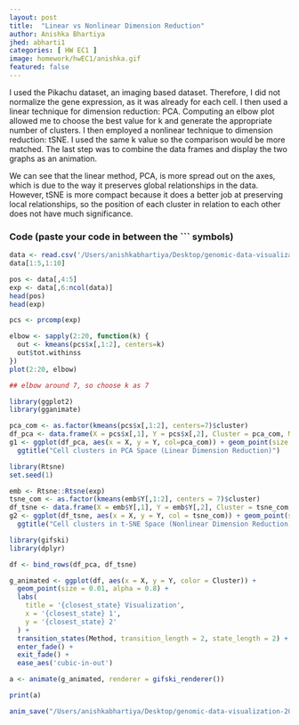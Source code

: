 ```yaml
---
layout: post
title:  "Linear vs Nonlinear Dimension Reduction"
author: Anishka Bhartiya
jhed: abharti1
categories: [ HW EC1 ]
image: homework/hwEC1/anishka.gif
featured: false
---
```


I used the Pikachu dataset, an imaging based dataset. Therefore, I did not normalize the gene expression, as it was already for each cell. I then used a linear technique for dimension reduction: PCA. Computing an elbow plot allowed me to choose the best value for k and generate the appropriate number of clusters. I then employed a nonlinear technique to dimension reduction: tSNE. I used the same k value so the comparison would be more matched. The last step was to combine the data frames and display the two graphs as an animation. 

We can see that the linear method, PCA, is more spread out on the axes, which is due to the way it preserves global relationships in the data. However, tSNE is more compact because it does a better job at preserving local relationships, so the position of each cluster in relation to each other does not have much significance. 

### Code (paste your code in between the ``` symbols)

```r
data <- read.csv('/Users/anishkabhartiya/Desktop/genomic-data-visualization-2025/data/pikachu.csv.gz', row.names=1)
data[1:5,1:10]

pos <- data[,4:5]
exp <- data[,6:ncol(data)]
head(pos)
head(exp)

pcs <- prcomp(exp)

elbow <- sapply(2:20, function(k) {
  out <- kmeans(pcs$x[,1:2], centers=k)
  out$tot.withinss
})
plot(2:20, elbow)

## elbow around 7, so choose k as 7

library(ggplot2)
library(gganimate)

pca_com <- as.factor(kmeans(pcs$x[,1:2], centers=7)$cluster)
df_pca <- data.frame(X = pcs$x[,1], Y = pcs$x[,2], Cluster = pca_com, Method = "PCA")
g1 <- ggplot(df_pca, aes(x = X, y = Y, col=pca_com)) + geom_point(size = 0.001) + 
  ggtitle("Cell clusters in PCA Space (Linear Dimension Reduction)")

library(Rtsne)
set.seed(1)

emb <- Rtsne::Rtsne(exp)
tsne_com <- as.factor(kmeans(emb$Y[,1:2], centers = 7)$cluster)
df_tsne <- data.frame(X = emb$Y[,1], Y = emb$Y[,2], Cluster = tsne_com, Method = "t-SNE")
g2 <- ggplot(df_tsne, aes(x = X, y = Y, col = tsne_com)) + geom_point(size = 0.001) + 
  ggtitle("Cell clusters in t-SNE Space (Nonlinear Dimension Reduction)")

library(gifski)
library(dplyr)

df <- bind_rows(df_pca, df_tsne)

g_animated <- ggplot(df, aes(x = X, y = Y, color = Cluster)) +
  geom_point(size = 0.01, alpha = 0.8) +
  labs(
    title = '{closest_state} Visualization',
    x = '{closest_state} 1',
    y = '{closest_state} 2'
  ) +
  transition_states(Method, transition_length = 2, state_length = 2) +
  enter_fade() +
  exit_fade() +
  ease_aes('cubic-in-out')

a <- animate(g_animated, renderer = gifski_renderer())

print(a)

anim_save("/Users/anishkabhartiya/Desktop/genomic-data-visualization-2025/homework/anishka.gif", a)

```
